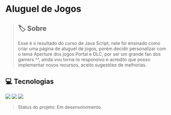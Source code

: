 <h1>Aluguel de Jogos</h1>

> ## 🏷️ Sobre
> Esse é o resultado do curso de Java Script, nele foi ensinado como criar uma página de aluguel de jogos, porém decidir personalizar com o tema Aperture dos jogos Portal e DLC, por ser um grande fan dos gamers ^^, ainda vou torna-lo responsivo e acredito que posso implementar novos recursos, aceito sugestões de melhorias.
>
## 💻 Tecnologias
<div>
  <img src="https://img.shields.io/badge/HTML-239120?style=for-the-badge&logo=html5&logoColor=white"> <img src="https://img.shields.io/badge/CSS-239120?&style=for-the-badge&logo=css3&logoColor=white"> <img src="https://img.shields.io/badge/JavaScript-F7DF1E?style=for-the-badge&logo=javascript&logoColor=black">
</div>

> Status do projeto: Em desenvolvimento.

